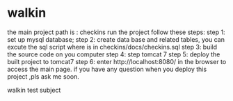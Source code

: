 walkin
======
the main project path is : checkins
run the project follow these steps:
step 1: set up mysql database;
step 2: create data base and related tables, you can excute the sql script where is in checkins/docs/checkins.sql
step 3: build the source code on you computer
step 4: step tomcat 7
step 5: deploy the built project to tomcat7
step 6: enter http://localhost:8080/ in the browser to access the main page.
if you have any question when you deploy this project ,pls ask me soon.

walkin test subject
